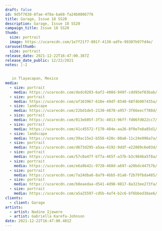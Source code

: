 ```yaml
---
draft: false
id: 9d5f7838-8fae-4f8a-ba68-fa24b0806776
title: Garage, Issue 18 SS20
description: Garage, Issue 18 SS20
campaign_title: Issue 18 SS20
thumb:
  size: portrait
  image: https://ucarecdn.com/1e7f21f7-801f-4138-adfe-99307b97fd4e/
carouselthumb:
  size: portrait
release_date: 2021-12-22T16:47:00.387Z
release_date_public: 12/22/2021
notes: |-2
  

   in Tlayacapan, Mexico
media:
  - size: portrait
    media: https://ucarecdn.com/dedc0203-6af2-400d-949f-cdd93ef83bab/
  - size: portrait
    media: https://ucarecdn.com/af163967-610e-49df-8540-68f4b907435a/
  - size: landscape
    media: https://ucarecdn.com/22bd1de5-2130-4878-a957-3f66eecf788d/
  - size: portrait
    media: https://ucarecdn.com/013eb05f-3f3c-4013-96ff-fd06fd022cc7/
  - size: portrait
    media: https://ucarecdn.com/41c45572-f170-404e-aa26-8f0e7e8a85d1/
  - size: landscape
    media: https://ucarecdn.com/39ac15e2-b556-420c-80a8-11c24e996a7a/
  - size: portrait
    media: https://ucarecdn.com/d673d295-a5aa-4192-9ddf-e22889c6e03d/
  - size: portrait
    media: https://ucarecdn.com/57c0a47f-bf7a-465f-a37b-b3c9846a5f8a/
  - size: portrait
    media: https://ucarecdn.com/e6a9b42c-9720-460d-a697-a20bdc44757b/
  - size: portrait
    media: https://ucarecdn.com/7a24dba6-8a79-4bb5-81a8-f2b79fbda485/
  - size: portrait
    media: https://ucarecdn.com/b0eaedaa-d541-4d98-9817-8a323ee273fa/
  - size: portrait
    media: https://ucarecdn.com/a5a25597-cd5b-4af4-b2c6-bf6bbed38ae6/
clients:
  - client: Garage
artists:
  - artist: Nadine Ijewere
  - artist: Gabriella Karefa-Johnson
date: 2021-12-22T16:47:00.401Z
---
```

